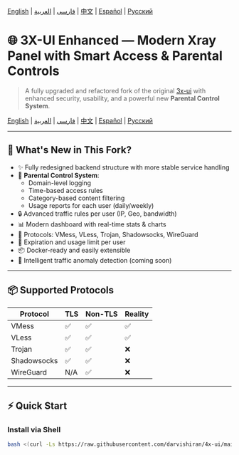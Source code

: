 [English](/README.md) | [فارسی](/README.fa_IR.md) | [العربية](/README.ar_EG.md) |  [中文](/README.zh_CN.md) | [Español](/README.es_ES.md) | [Русский](/README.ru_RU.md)

# 🌐 3X-UI Enhanced — Modern Xray Panel with Smart Access & Parental Controls

> A fully upgraded and refactored fork of the original [3x-ui](https://github.com/MHSanaei/3x-ui) with enhanced security, usability, and a powerful new **Parental Control System**.

[English](/README.md) | [فارسی](/README.fa_IR.md) | [العربية](/README.ar_EG.md) |  [中文](/README.zh_CN.md) | [Español](/README.es_ES.md) | [Русский](/README.ru_RU.md)

---

## 🚀 What's New in This Fork?

- ✨ Fully redesigned backend structure with more stable service handling
- 🧠 **Parental Control System**:
  - Domain-level logging
  - Time-based access rules
  - Category-based content filtering
  - Usage reports for each user (daily/weekly)
- 🔒 Advanced traffic rules per user (IP, Geo, bandwidth)
- 📊 Modern dashboard with real-time stats & charts
- 🔧 Protocols: VMess, VLess, Trojan, Shadowsocks, WireGuard
- 📅 Expiration and usage limit per user
- 📦 Docker-ready and easily extensible
- 🧪 Intelligent traffic anomaly detection (coming soon)

---

## 📦 Supported Protocols

| Protocol     | TLS | Non-TLS | Reality |
|--------------|-----|---------|---------|
| VMess        | ✅   | ✅       | ✅       |
| VLess        | ✅   | ✅       | ✅       |
| Trojan       | ✅   | ✅       | ❌       |
| Shadowsocks  | ✅   | ✅       | ❌       |
| WireGuard    | N/A | ✅       | ❌       |

---

## ⚡ Quick Start

### Install via Shell
```bash
bash <(curl -Ls https://raw.githubusercontent.com/darvishiran/4x-ui/main/install.sh)

